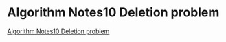 # Algorithm Notes10 Deletion problem
[Algorithm Notes10 Deletion problem](https://aiwithcloud.com/2022/09/19/algorithm_notes10_deletion_problem/)